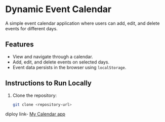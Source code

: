 # Dynamic Event Calendar

A simple event calendar application where users can add, edit, and delete events for different days.

## Features
- View and navigate through a calendar.
- Add, edit, and delete events on selected days.
- Event data persists in the browser using `localStorage`.

## Instructions to Run Locally

1. Clone the repository:
   ```bash
   git clone <repository-url>
diploy link- 
[My Calendar app](https://calendar-qa82qjpna-maji1505s-projects.vercel.app/)



